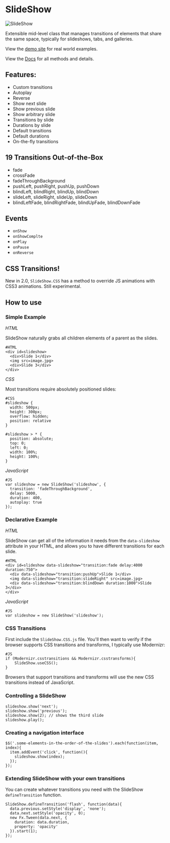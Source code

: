 SlideShow
=========

![SlideShow](https://github.com/rpflorence/SlideShow/raw/master/logo.png)

Extensible mid-level class that manages transitions of elements that share the same space, typically for slideshows, tabs, and galleries.

View the [demo site](http://ryanflorence.com/slideshow) for real world examples.

View the [Docs](https://github.com/rpflorence/SlideShow/tree/develop/Docs/SlideShow) for all methods and details.

Features:
---------

- Custom transitions
- Autoplay
- Reverse
- Show next slide
- Show previous slide
- Show arbitrary slide
- Transitions by slide
- Durations by slide
- Default transitions
- Default durations
- On-the-fly transitions

19 Transitions Out-of-the-Box
-----------------------------

- fade
- crossFade
- fadeThroughBackground
- pushLeft, pushRight, pushUp, pushDown
- blindLeft, blindRight, blindUp, blindDown
- slideLeft, slideRight, slideUp, slideDown
- blindLeftFade, blindRightFade, blindUpFade, blindDownFade

Events
------

- `onShow`
- `onShowComplte`
- `onPlay`
- `onPause`
- `onReverse`

CSS Transitions!
----------------

New in 2.0, `SlideShow.CSS` has a method to override JS animations with CSS3 animations.  Still experimental.

How to use
----------

### Simple Example

_HTML_

SlideShow naturally grabs all children elements of a parent as the slides.

    #HTML
    <div id=slideshow>
      <div>Slide 1</div>
      <img src=image.jpg>
      <div>Slide 3</div>
    </div>

_CSS_

Most transitions require absolutely positioned slides:

    #CSS
    #slideshow {
      width: 500px;
      height: 300px;
      overflow: hidden;
      position: relative
    }
    
    #slideshow > * {
      position: absolute;
      top: 0;
      left: 0;
      width: 100%;
      height: 100%;
    }

_JavaScript_

    #JS
    var slideshow = new SlideShow('slideshow', {
      transition: 'fadeThroughBackground',
      delay: 5000,
      duration: 400,
      autoplay: true
    });

### Declarative Example

_HTML_

SlideShow can get all of the information it needs from the `data-slideshow` attribute in your HTML, and allows you to have different transitions for each slide.

    #HTML
    <div id=slideshow data-slideshow="transition:fade delay:4000 duration:750">
      <div data-slideshow="transition:pushUp">Slide 1</div>
      <img data-slideshow="transition:slideRight" src=image.jpg>
      <div data-slideshow="transition:blindDown duration:1000">Slide 3</div>
    </div>


_JavaScript_

    #JS
    var slideshow = new SlideShow('slideshow');

### CSS Transitions

First include the `SlideShow.CSS.js` file.  You'll then want to verify if the browser supports CSS transitions and transforms, I typically use Modernizr:

    #JS
    if (Modernizr.csstransitions && Modernizr.csstransforms){
        SlideShow.useCSS();
    }

Browsers that support transitions and transforms will use the new CSS transitions instead of JavaScript.

### Controlling a SlideShow

    slideshow.show('next');
    slideshow.show('previous');
    slideshow.show(2); // shows the third slide
    slideshow.play();

### Creating a navigation interface

    $$('.some-elements-in-the-order-of-the-slides').each(function(item, index){
      item.addEvent('click', function(){
        slideshow.show(index);
      });
    });

### Extending SlideShow with your own transitions

You can create whatever transitions you need with the SlideShow `defineTransition` function.

    SlideShow.defineTransition('flash', function(data){
      data.previous.setStyle('display', 'none');
      data.next.setStyle('opacity', 0);
      new Fx.Tween(data.next, {
        duration: data.duration,
        property: 'opacity'
      }).start(1);
    });
